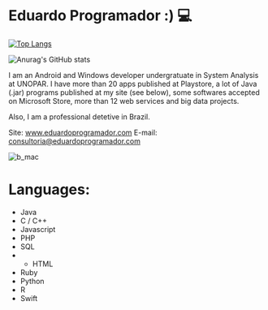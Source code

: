 # Eduardo Programador :) 💻

[![Top Langs](https://github-readme-stats.vercel.app/api/top-langs/?username=eduprogrammer&layout=compact&theme=dark)](https://github.com/anuraghazra/github-readme-stats)

![Anurag's GitHub stats](https://github-readme-stats.vercel.app/api?username=eduprogrammer&count_private=true&show_icons=true&theme=dark&hide=stars,issues,contribs,prs)




I am an Android and Windows developer undergratuate in System Analysis at UNOPAR.
I have more than 20 apps published at Playstore,
a lot of Java (.jar) programs published at my site (see below),
some softwares accepted on Microsoft Store,
more than 12 web services
and big data projects.

Also, I am a professional detetive in Brazil.

Site: www.eduardoprogramador.com
E-mail: consultoria@eduardoprogramador.com

![b_mac](https://user-images.githubusercontent.com/61114744/131257524-5aea27ec-14af-42cf-8a57-8e58a05860b0.png)

# Languages:

- Java
- C / C++
- Javascript
- PHP
- SQL
- - HTML
- Ruby
- Python
- R
- Swift







